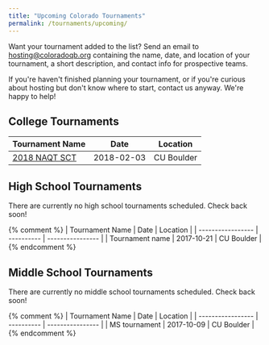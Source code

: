 ```yaml
---
title: "Upcoming Colorado Tournaments"
permalink: /tournaments/upcoming/
---
```


Want your tournament added to the list? Send an email to
<hosting@coloradoqb.org> containing the name, date, and location of
your tournament, a short description, and contact info for prospective
teams.

If you're haven't finished planning your tournament, or if you're curious about
hosting but don't know where to start, contact us anyway. We're happy to help!

## College Tournaments

| Tournament Name   | Date       | Location         |
| ----------------- | ---------- | ---------------- |
| [2018 NAQT SCT](http://www.hsquizbowl.org/forums/viewtopic.php?f=8&t=20728) | 2018-02-03 | CU Boulder |

## High School Tournaments

There are currently no high school tournaments scheduled. Check back soon!

{% comment %}
| Tournament Name   | Date       | Location         |
| ----------------- | ---------- | ---------------- |
| Tournament name | 2017-10-21 | CU Boulder |
{% endcomment %}

## Middle School Tournaments

There are currently no middle school tournaments scheduled. Check back soon!

{% comment %}
| Tournament Name   | Date       | Location         |
| ----------------- | ---------- | ---------------- |
| MS tournament     | 2017-10-09 | CU Boulder       |
{% endcomment %}

